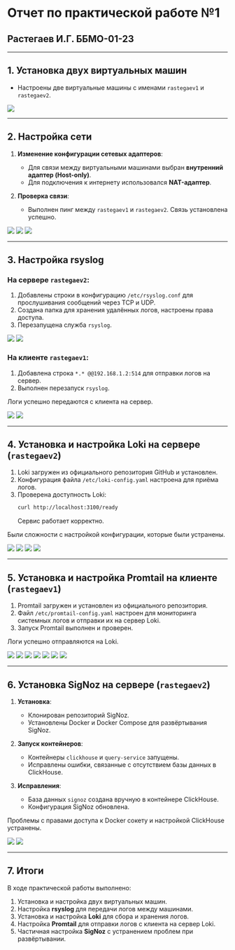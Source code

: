 # **Отчет по практической работе №1**
## Растегаев И.Г. ББМО-01-23

---

## **1. Установка двух виртуальных машин**
- Настроены две виртуальные машины с именами `rastegaev1` и `rastegaev2`.

![](https://i.imgur.com/yk6wiYd.png)

---

## **2. Настройка сети**
1. **Изменение конфигурации сетевых адаптеров**:
   - Для связи между виртуальными машинами выбран **внутренний адаптер (Host-only)**.
   - Для подключения к интернету использовался **NAT-адаптер**.

2. **Проверка связи**:
   - Выполнен пинг между `rastegaev1` и `rastegaev2`. Связь установлена успешно.

![](https://i.imgur.com/SEUMNdU.png)
![](https://i.imgur.com/Loe5ezY.png)
![](https://i.imgur.com/H1y31Et.png)

---

## **3. Настройка rsyslog**

### **На сервере `rastegaev2`**:
1. Добавлены строки в конфигурацию `/etc/rsyslog.conf` для прослушивания сообщений через TCP и UDP.
2. Создана папка для хранения удалённых логов, настроены права доступа.
3. Перезапущена служба `rsyslog`.

![](https://i.imgur.com/fNWiMMS.png)
![](https://i.imgur.com/9MkNDOp.png)

### **На клиенте `rastegaev1`**:
1. Добавлена строка `*.* @@192.168.1.2:514` для отправки логов на сервер.
2. Выполнен перезапуск `rsyslog`.

Логи успешно передаются с клиента на сервер.

![](https://i.imgur.com/dK103ZI.png)
![](https://i.imgur.com/o4CAbLi.png)

---

## **4. Установка и настройка Loki на сервере (`rastegaev2`)**
1. Loki загружен из официального репозитория GitHub и установлен.
2. Конфигурация файла `/etc/loki-config.yaml` настроена для приёма логов.
3. Проверена доступность Loki:
   ```bash
   curl http://localhost:3100/ready
   ```
   Сервис работает корректно.

Были сложности с настройкой конфигурации, которые были устранены.

![](https://i.imgur.com/Zszyadu.png)
![](https://i.imgur.com/6sLhrVi.png)
![](https://i.imgur.com/AUTjMx8.png)
![](https://i.imgur.com/o5xr7At.png)

---

## **5. Установка и настройка Promtail на клиенте (`rastegaev1`)**
1. Promtail загружен и установлен из официального репозитория.
2. Файл `/etc/promtail-config.yaml` настроен для мониторинга системных логов и отправки их на сервер Loki.
3. Запуск Promtail выполнен и проверен.

Логи успешно отправляются на Loki.

![](https://i.imgur.com/5D1FY7M.png)
![](https://i.imgur.com/XatVyz2.png)
![](https://i.imgur.com/pvUHflH.png)
![](https://i.imgur.com/J4gMmFr.png)
![](https://i.imgur.com/9c6qnfx.png)
![](https://i.imgur.com/li7tooZ.png)
![](https://i.imgur.com/8O7MjxC.png)

---

## **6. Установка SigNoz на сервере (`rastegaev2`)**
1. **Установка**:
   - Клонирован репозиторий SigNoz.
   - Установлены Docker и Docker Compose для развёртывания SigNoz.

2. **Запуск контейнеров**:
   - Контейнеры `clickhouse` и `query-service` запущены.
   - Исправлены ошибки, связанные с отсутствием базы данных в ClickHouse.

3. **Исправления**:
   - База данных `signoz` создана вручную в контейнере ClickHouse.
   - Конфигурация SigNoz обновлена.

Проблемы с правами доступа к Docker сокету и настройкой ClickHouse устранены.

![](https://i.imgur.com/tqgJ3zd.png)
![](https://i.imgur.com/XatVyz2.png)

---

## **7. Итоги**
В ходе практической работы выполнено:
1. Установка и настройка двух виртуальных машин.
2. Настройка **rsyslog** для передачи логов между машинами.
3. Установка и настройка **Loki** для сбора и хранения логов.
4. Настройка **Promtail** для отправки логов с клиента на сервер Loki.
5. Частичная настройка **SigNoz** с устранением проблем при развёртывании.



